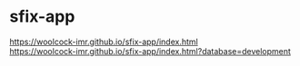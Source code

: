# sfix-app

https://woolcock-imr.github.io/sfix-app/index.html  
https://woolcock-imr.github.io/sfix-app/index.html?database=development  
